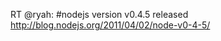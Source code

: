 <!--
id: 4303385229
link: http://kevinisom.info/post/4303385229/rt-ryah-nodejs-version-v0-4-5-released
slug: rt-ryah-nodejs-version-v0-4-5-released
date: Sun Apr 03 2011 21:07:01 GMT+1200 (NZST)
raw: {"blog_name":"kevinisom","id":4303385229,"post_url":"http://kevinisom.info/post/4303385229/rt-ryah-nodejs-version-v0-4-5-released","slug":"rt-ryah-nodejs-version-v0-4-5-released","type":"text","date":"2011-04-03 09:07:01 GMT","timestamp":1301821621,"state":"published","format":"html","reblog_key":"GmB0158E","tags":[],"short_url":"http://tmblr.co/Zw68Yy40W7AD","highlighted":[],"feed_item":"http://twitter.com/kev_nz/statuses/54002385877602304","from_feed_id":"650289","note_count":0,"title":null,"body":"<p>RT @ryah: #nodejs version v0.4.5 released <a href=\"http://blog.nodejs.org/2011/04/02/node-v0-4-5/\" target=\"_blank\">http://blog.nodejs.org/2011/04/02/node-v0-4-5/</a></p>"}
publish: 2011-04-03
tags: 
title: null
-->


RT @ryah: \#nodejs version v0.4.5 released
<http://blog.nodejs.org/2011/04/02/node-v0-4-5/>


